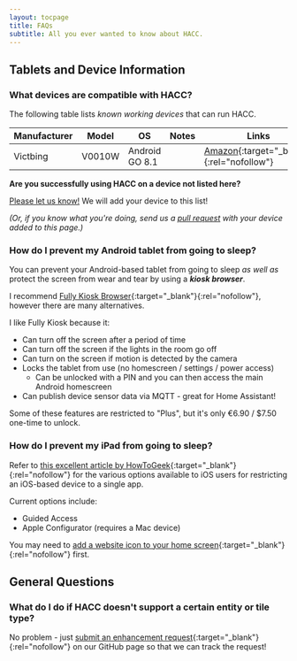```yaml
---
layout: tocpage
title: FAQs
subtitle: All you ever wanted to know about HACC.
---
```


## Tablets and Device Information

### What devices are compatible with HACC?

The following table lists *known working devices* that can run HACC.

| Manufacturer | Model  | OS             | Notes | Links                                                                                                                  |
|--------------|--------|----------------|-------|------------------------------------------------------------------------------------------------------------------------|
| Victbing     | V0010W | Android GO 8.1 |       | <i class="fab fa-amazon"></i> [Amazon](https://www.amazon.com/dp/B07S68Q35H/){:target="_blank"}{:rel="nofollow"}       |

<p></p>
<div class="alert alert-info" role="alert">
    <p><b>Are you successfully using HACC on a device not listed here?</b></p>
    <p><a class="alert-link" href="https://github.com/qJake/hacc.dev/issues/new?assignees=qJake&labels=device+compatibility&template=device-compatibility-report.md&title=New+HACC+Compatible+Device" target="_blank">Please let us know!</a> We will add your device to this list!</p>
    <p><em>(Or, if you know what you're doing, send us a <a class="alert-link" href="https://github.com/qJake/hacc.dev/compare" target="_blank">pull request</a> with your device added to this page.)</em></p>
</div>

### How do I prevent my Android tablet from going to sleep?

You can prevent your Android-based tablet from going to sleep *as well as* protect the screen from wear and tear by using a ***kiosk browser***.

I recommend [Fully Kiosk Browser](https://www.ozerov.de/fully-kiosk-browser/){:target="_blank"}{:rel="nofollow"}, however there are many alternatives.

I like Fully Kiosk because it:

* Can turn off the screen after a period of time
* Can turn off the screen if the lights in the room go off
* Can turn on the screen if motion is detected by the camera
* Locks the tablet from use (no homescreen / settings / power access)
    * Can be unlocked with a PIN and you can then access the main Android homescreen
* Can publish device sensor data via MQTT - great for Home Assistant!

Some of these features are restricted to "Plus", but it's only &euro;6.90 / $7.50 one-time to unlock.

### How do I prevent my iPad from going to sleep?

Refer to [this excellent article by HowToGeek](https://www.howtogeek.com/252670/how-to-put-an-ipad-into-kiosk-mode-restricting-it-to-a-single-app/){:target="_blank"}{:rel="nofollow"} for the
various options available to iOS users for restricting an iOS-based device to a single app.

Current options include:

* Guided Access
* Apple Configurator (requires a Mac device)

You may need to [add a website icon to your home screen](https://support.apple.com/guide/iphone/bookmark-favorite-webpages-iph42ab2f3a7/ios#iph4f9a47bbc){:target="_blank"}{:rel="nofollow"} first.

## General Questions

### What do I do if HACC doesn't support a certain entity or tile type?

No problem - just [submit an enhancement request](https://github.com/qJake/HADotNet.CommandCenter/issues/new?assignees=qJake&labels=enhancement&template=enhancement-request.md&title=){:target="_blank"}{:rel="nofollow"} on our GitHub page so that we can track the request!